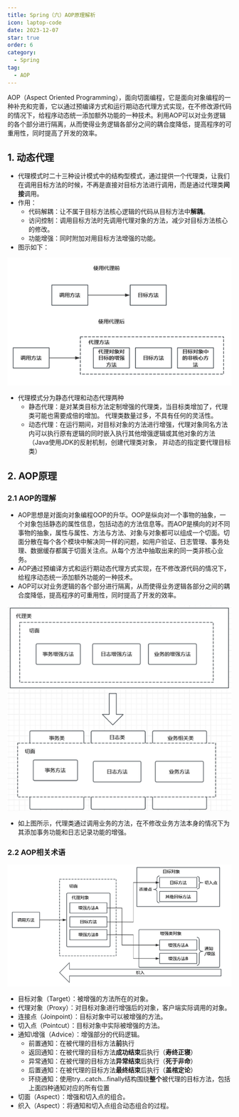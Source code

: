 ```yaml
---
title: Spring（六）AOP原理解析
icon: laptop-code
date: 2023-12-07
star: true
order: 6
category:
  - Spring
tag:
  - AOP
---
```




AOP（Aspect Oriented Programming），面向切面编程，它是面向对象编程的一种补充和完善，它以通过预编译方式和运行期动态代理方式实现，在不修改源代码的情况下，给程序动态统一添加额外功能的一种技术。利用AOP可以对业务逻辑的各个部分进行隔离，从而使得业务逻辑各部分之间的耦合度降低，提高程序的可重用性，同时提高了开发的效率。

<!-- more -->

## 1. 动态代理

- 代理模式时二十三种设计模式中的结构型模式，通过提供一个代理类，让我们在调用目标方法的时候，不再是直接对目标方法进行调用，而是通过代理类**间接**调用。
- 作用：
  - 代码解耦：让不属于目标方法核心逻辑的代码从目标方法中**解耦**。
  - 访问控制：调用目标方法时先调用代理对象的方法，减少对目标方法核心的修改。
  - 功能增强：同时附加对用目标方法增强的功能。
- 图示如下：

![使用代理前后](./assets/使用代理前后.png)

- 代理模式分为静态代理和动态代理两种
  - 静态代理：是对某类目标方法定制增强的代理类，当目标类增加了，代理类可能也需要成倍的增加。 代理类数量过多，不具有任何的灵活性。
  - 动态代理：在运行期间，对目标对象的方法进行增强，代理对象同名方法内可以执行原有逻辑的同时嵌入执行其他增强逻辑或其他对象的方法（Java使用JDK的反射机制，创建代理类对象， 并动态的指定要代理目标类）

## 2. AOP原理

### 2.1 AOP的理解

- AOP思想是对面向对象编程OOP的升华。OOP是纵向对一个事物的抽象，一个对象包括静态的属性信息，包括动态的方法信息等。而AOP是横向的对不同事物的抽象，属性与属性、方法与方法、对象与对象都可以组成一个切面。切面分散在每个各个模块中解决同一样的问题，如用户验证、日志管理、事务处理、数据缓存都属于切面关注点。从每个方法中抽取出来的同一类非核心业务。
- AOP通过预编译方式和运行期动态代理方式实现，在不修改源代码的情况下，给程序动态统一添加额外功能的一种技术。
- AOP可以对业务逻辑的各个部分进行隔离，从而使得业务逻辑各部分之间的耦合度降低，提高程序的可重用性，同时提高了开发的效率。

![AOP示例图](./assets/AOP示例图.png)

- 如上图所示，代理类通过调用业务的方法，在不修改业务方法本身的情况下为其添加事务功能和日志记录功能的增强。

### 2.2 AOP相关术语

![AOP术语示意图](./assets/AOP术语.png)

- 目标对象（Target）：被增强的方法所在的对象。
- 代理对象（Proxy）：对目标对象进行增强后的对象，客户端实际调用的对象。
- 连接点（Joinpoint）：目标对象中可以被增强的方法。
- 切入点（Pointcut）：目标对象中实际被增强的方法。
- 通知\增强（Advice）：增强部分的代码逻辑。
  - 前置通知：在被代理的目标方法**前**执行
  - 返回通知：在被代理的目标方法**成功结束**后执行（**寿终正寝**）
  - 异常通知：在被代理的目标方法**异常结束**后执行（**死于非命**）
  - 后置通知：在被代理的目标方法**最终结束**后执行（**盖棺定论**）
  - 环绕通知：使用try...catch...finally结构围绕**整个**被代理的目标方法，包括上面四种通知对应的所有位置
- 切面（Aspect）：增强和切入点的组合。
- 织入（Aspect）：将通知和切入点组合动态组合的过程。


